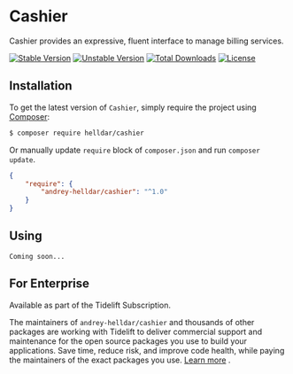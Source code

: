 # Cashier

Cashier provides an expressive, fluent interface to manage billing services.

[![Stable Version][badge_stable]][link_packagist]
[![Unstable Version][badge_unstable]][link_packagist]
[![Total Downloads][badge_downloads]][link_packagist]
[![License][badge_license]][link_license]

## Installation

To get the latest version of `Cashier`, simply require the project using [Composer](https://getcomposer.org):

```bash
$ composer require helldar/cashier
```

Or manually update `require` block of `composer.json` and run `composer update`.

```json
{
    "require": {
        "andrey-helldar/cashier": "^1.0"
    }
}
```

## Using

    Coming soon...

## For Enterprise

Available as part of the Tidelift Subscription.

The maintainers of `andrey-helldar/cashier` and thousands of other packages are working with Tidelift to deliver commercial support and maintenance for the open
source packages you use to build your applications. Save time, reduce risk, and improve code health, while paying the maintainers of the exact packages you
use. [Learn more](https://tidelift.com/subscription/pkg/packagist-andrey-helldar-cashier?utm_source=packagist-andrey-helldar-cashier&utm_medium=referral&utm_campaign=enterprise&utm_term=repo)
.

[badge_downloads]:      https://img.shields.io/packagist/dt/helldar/cashier.svg?style=flat-square

[badge_license]:        https://img.shields.io/packagist/l/helldar/cashier.svg?style=flat-square

[badge_stable]:         https://img.shields.io/github/v/release/helldar/cashier?label=stable&style=flat-square

[badge_unstable]:       https://img.shields.io/badge/unstable-dev--main-orange?style=flat-square

[link_license]:         LICENSE

[link_packagist]:       https://packagist.org/packages/helldar/cashier
